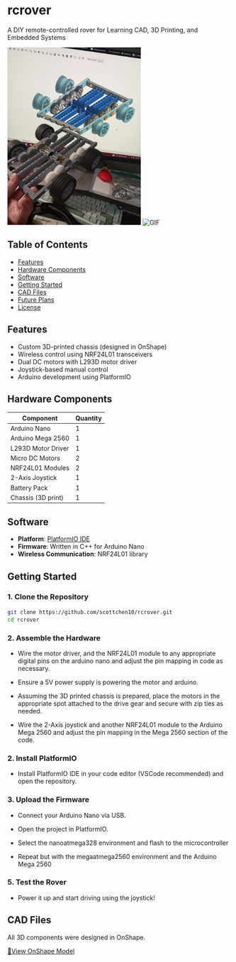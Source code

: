 # rcrover 
A DIY remote-controlled rover for Learning CAD, 3D Printing, and Embedded Systems


<p float="left">
  <img src="https://github.com/scottchen10/rcrover/blob/main/misc/chassis.jpg?raw=true" alt="Image" height="400" />
  <img src="https://github.com/scottchen10/rcrover/blob/main/misc/demo.gif?raw=true" alt="GIF" height="400" />
</p>


## Table of Contents

- [Features](#features)
- [Hardware Components](#hardware-components)
- [Software](#software)
- [Getting Started](#getting-started)
- [CAD Files](#cad-files)
- [Future Plans](#future-plans)
- [License](#license)

## Features

- Custom 3D-printed chassis (designed in OnShape)
- Wireless control using NRF24L01 transceivers
- Dual DC motors with L293D motor driver
- Joystick-based manual control
- Arduino development using PlatformIO

## Hardware Components

| Component          | Quantity |
|--------------------|----------|
| Arduino Nano       | 1        |
| Arduino Mega 2560  | 1        |
| L293D Motor Driver | 1        |
| Micro DC Motors    | 2        |
| NRF24L01 Modules   | 2        |
| 2-Axis Joystick    | 1        |
| Battery Pack       | 1        |
| Chassis (3D print) | 1        |

## Software

- **Platform**: [PlatformIO IDE](https://platformio.org/)
- **Firmware**: Written in C++ for Arduino Nano
- **Wireless Communication**: NRF24L01 library

## Getting Started

### 1. Clone the Repository

```bash
git clone https://github.com/scottchen10/rcrover.git
cd rcrover
```

### 2. Assemble the Hardware
- Wire the motor driver, and the NRF24L01 module to any appropriate digital pins on the arduino nano and adjust the pin mapping in code as necessary. 

- Ensure a 5V power supply is powering the motor and arduino.

- Assuming the 3D printed chassis is prepared, place the motors in the appropriate spot attached to the drive gear and secure with zip ties as needed.

- Wire the 2-Axis joystick and another NRF24L01 module to the Arduino Mega 2560 and adjust the pin mapping in the Mega 2560 section of the code.

### 2. Install PlatformIO

- Install PlatformIO IDE in your code editor (VSCode recommended) and open the repository.


### 3. Upload the Firmware

- Connect your Arduino Nano via USB.

- Open the project in PlatformIO.

- Select the nanoatmega328 environment and flash to the microcontroller

- Repeat but with the megaatmega2560 environment and the Arduino Mega 2560

### 5. Test the Rover

- Power it up and start driving using the joystick!

## CAD Files

All 3D components were designed in OnShape.

[🔗View OnShape Model](https://cad.onshape.com/documents/12d0c673e413079d624da790/w/821ae4069d81f2e3a4ff1f6f/e/b785c43bee72ff9bdb8584b0)
